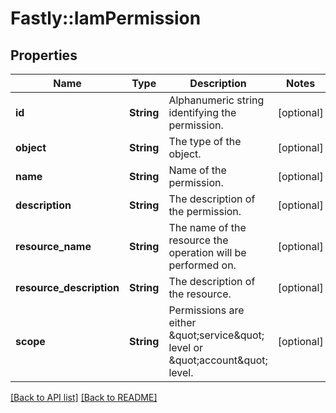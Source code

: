 # Fastly::IamPermission

## Properties

| Name | Type | Description | Notes |
| ---- | ---- | ----------- | ----- |
| **id** | **String** | Alphanumeric string identifying the permission. | [optional] |
| **object** | **String** | The type of the object. | [optional] |
| **name** | **String** | Name of the permission. | [optional] |
| **description** | **String** | The description of the permission. | [optional] |
| **resource_name** | **String** | The name of the resource the operation will be performed on. | [optional] |
| **resource_description** | **String** | The description of the resource. | [optional] |
| **scope** | **String** | Permissions are either \&quot;service\&quot; level or \&quot;account\&quot; level. | [optional] |

[[Back to API list]](../../README.md#endpoints) [[Back to README]](../../README.md)

